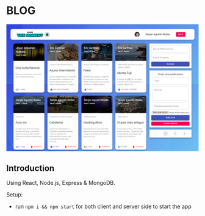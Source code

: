 # BLOG

![Image text](https://github.com/SergioRodas/MERN-Blog/blob/main/site.png)
## Introduction

Using React, Node.js, Express & MongoDB.

Setup:
- run ```npm i && npm start``` for both client and server side to start the app
